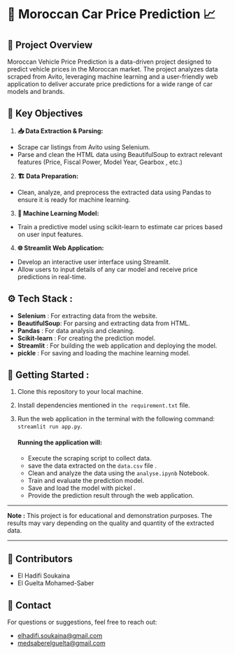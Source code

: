 # 🚗 Moroccan Car Price Prediction 📈

## 📜 Project Overview
Moroccan Vehicle Price Prediction is a data-driven project designed to predict vehicle prices in the Moroccan market. The project analyzes data scraped from Avito, leveraging machine learning and a user-friendly web application to deliver accurate price predictions for a wide range of car models and brands.


## 🎯 Key Objectives

 1. **📥 Data Extraction & Parsing:**
   - Scrape car listings from Avito using Selenium.
   - Parse and clean the HTML data using BeautifulSoup to extract relevant features (Price, Fiscal Power, Model Year, Gearbox , etc.)

 2. **🏗 Data Preparation:**
   - Clean, analyze, and preprocess the extracted data using Pandas to ensure it is ready for machine learning.

 3. **🤖 Machine Learning Model:**
   - Train a predictive model using scikit-learn to estimate car prices based on user input features.

 4. **🌐 Streamlit Web Application:**
   - Develop an interactive user interface using Streamlit.
   - Allow users to input details of any car model and receive price predictions in real-time.


## ⚙ Tech Stack :

 - **Selenium** : For extracting data from the website.
 - **BeautifulSoup**: For parsing and extracting data from HTML.
 - **Pandas** : For data analysis and cleaning.
 - **Scikit-learn** : For creating the prediction model.
 - **Streamlit** : For building the web application and deploying the model.
 - **pickle** : For saving and loading the machine learning model.


## 🚀 Getting Started :

1. Clone this repository to your local machine.
2. Install dependencies mentioned in `the requirement.txt` file.
2. Run the web application in the terminal with the following command: `streamlit run app.py`.

   #### Running the application will:

   - Execute the scraping script to collect data.
   - save the data extracted on the `data.csv` file .
   - Clean and analyze the data using the `analyse.ipynb` Notebook.
   - Train and evaluate the prediction model.
   - Save and load the model with pickel .
   - Provide the prediction result through the web application.

---

 **Note :** This project is for educational and demonstration purposes. The results may vary depending on the quality and quantity of the extracted data.

---

## 👥 Contributors
 - El Hadifi Soukaina
 - El Guelta Mohamed-Saber

## 📧 Contact
For questions or suggestions, feel free to reach out: <br>
- elhadifi.soukaina@gmail.com <br>
- medsaberelguelta@gmail.com <br>
